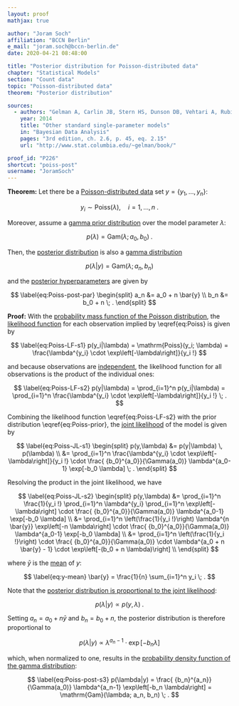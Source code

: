 ```yaml
---
layout: proof
mathjax: true

author: "Joram Soch"
affiliation: "BCCN Berlin"
e_mail: "joram.soch@bccn-berlin.de"
date: 2020-04-21 08:48:00

title: "Posterior distribution for Poisson-distributed data"
chapter: "Statistical Models"
section: "Count data"
topic: "Poisson-distributed data"
theorem: "Posterior distribution"

sources:
  - authors: "Gelman A, Carlin JB, Stern HS, Dunson DB, Vehtari A, Rubin DB"
    year: 2014
    title: "Other standard single-parameter models"
    in: "Bayesian Data Analysis"
    pages: "3rd edition, ch. 2.6, p. 45, eq. 2.15"
    url: "http://www.stat.columbia.edu/~gelman/book/"

proof_id: "P226"
shortcut: "poiss-post"
username: "JoramSoch"
---
```



**Theorem:** Let there be a [Poisson-distributed data](/D/poiss-data) set $y = \left\lbrace y_1, \ldots, y_n \right\rbrace$:

$$ \label{eq:Poiss}
y_i \sim \mathrm{Poiss}(\lambda), \quad i = 1, \ldots, n \; .
$$

Moreover, assume a [gamma prior distribution](/P/poiss-prior) over the model parameter $\lambda$:

$$ \label{eq:Poiss-prior}
p(\lambda) = \mathrm{Gam}(\lambda; a_0, b_0) \; .
$$

Then, the [posterior distribution](/D/post) is also a [gamma distribution](/D/gam)

$$ \label{eq:Poiss-post}
p(\lambda|y) = \mathrm{Gam}(\lambda; a_n, b_n)
$$

and the [posterior hyperparameters](/D/post) are given by

$$ \label{eq:Poiss-post-par}
\begin{split}
a_n &= a_0 + n \bar{y} \\
b_n &= b_0 + n \; .
\end{split}
$$


**Proof:** With the [probability mass function of the Poisson distribution](/P/poiss-pmf), the [likelihood function](/D/lf) for each observation implied by \eqref{eq:Poiss} is given by

$$ \label{eq:Poiss-LF-s1}
p(y_i|\lambda) = \mathrm{Poiss}(y_i; \lambda) = \frac{\lambda^{y_i} \cdot \exp\left[-\lambda\right]}{y_i !}
$$

and because observations are [independent](/D/ind), the likelihood function for all observations is the product of the individual ones:

$$ \label{eq:Poiss-LF-s2}
p(y|\lambda) = \prod_{i=1}^n p(y_i|\lambda) = \prod_{i=1}^n \frac{\lambda^{y_i} \cdot \exp\left[-\lambda\right]}{y_i !} \; .
$$

Combining the likelihood function \eqref{eq:Poiss-LF-s2} with the prior distribution \eqref{eq:Poiss-prior}, the [joint likelihood](/D/jl) of the model is given by

$$ \label{eq:Poiss-JL-s1}
\begin{split}
p(y,\lambda) &= p(y|\lambda) \, p(\lambda) \\
&= \prod_{i=1}^n \frac{\lambda^{y_i} \cdot \exp\left[-\lambda\right]}{y_i !} \cdot \frac{ {b_0}^{a_0}}{\Gamma(a_0)} \lambda^{a_0-1} \exp[-b_0 \lambda] \; .
\end{split}
$$

Resolving the product in the joint likelihood, we have

$$ \label{eq:Poiss-JL-s2}
\begin{split}
p(y,\lambda) &= \prod_{i=1}^n \frac{1}{y_i !} \prod_{i=1}^n \lambda^{y_i} \prod_{i=1}^n \exp\left[-\lambda\right] \cdot \frac{ {b_0}^{a_0}}{\Gamma(a_0)} \lambda^{a_0-1} \exp[-b_0 \lambda] \\
&= \prod_{i=1}^n \left(\frac{1}{y_i !}\right) \lambda^{n \bar{y}} \exp\left[-n \lambda\right] \cdot \frac{ {b_0}^{a_0}}{\Gamma(a_0)} \lambda^{a_0-1} \exp[-b_0 \lambda] \\
&= \prod_{i=1}^n \left(\frac{1}{y_i !}\right) \cdot \frac{ {b_0}^{a_0}}{\Gamma(a_0)}  \cdot \lambda^{a_0 + n \bar{y} - 1} \cdot \exp\left[-(b_0 + n \lambda)\right] \\
\end{split}
$$

where $\bar{y}$ is the [mean](/D/mean-samp) of $y$:

$$ \label{eq:y-mean}
\bar{y} = \frac{1}{n} \sum_{i=1}^n y_i \; .
$$

Note that the [posterior distribution is proportional to the joint likelihood](/P/post-jl):

$$ \label{eq:Poiss-post-s1}
p(\lambda|y) \propto p(y,\lambda) \; .
$$

Setting $a_n = a_0 + n \bar{y}$ and $b_n = b_0 + n$, the posterior distribution is therefore proportional to

$$ \label{eq:Poiss-post-s2}
p(\lambda|y) \propto \lambda^{a_n-1} \cdot \exp\left[-b_n \lambda\right]
$$

which, when normalized to one, results in the [probability density function of the gamma distribution](/P/gam-pdf):

$$ \label{eq:Poiss-post-s3}
p(\lambda|y) = \frac{ {b_n}^{a_n}}{\Gamma(a_0)} \lambda^{a_n-1} \exp\left[-b_n \lambda\right] = \mathrm{Gam}(\lambda; a_n, b_n) \; .
$$